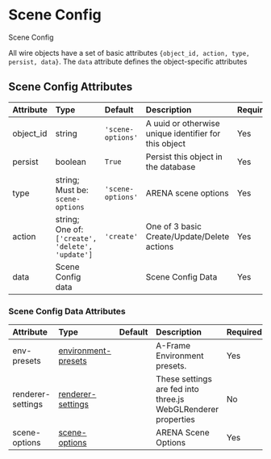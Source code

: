 
Scene Config
============


Scene Config

All wire objects have a set of basic attributes ```{object_id, action, type, persist, data}```. The ```data``` attribute defines the object-specific attributes

Scene Config Attributes
------------------------

|Attribute|Type|Default|Description|Required|
| :--- | :--- | :--- | :--- | :--- |
|object_id|string|```'scene-options'```|A uuid or otherwise unique identifier for this object|Yes|
|persist|boolean|```True```|Persist this object in the database|Yes|
|type|string; Must be: ```scene-options```|```'scene-options'```|ARENA scene options|Yes|
|action|string; One of: ```['create', 'delete', 'update']```|```'create'```|One of 3 basic Create/Update/Delete actions|Yes|
|data|Scene Config data||Scene Config Data|Yes|

### Scene Config Data Attributes

|Attribute|Type|Default|Description|Required|
| :--- | :--- | :--- | :--- | :--- |
|env-presets|[environment-presets](environment-presets)||A-Frame Environment presets. |Yes|
|renderer-settings|[renderer-settings](renderer-settings)||These settings are fed into three.js WebGLRenderer properties|No|
|scene-options|[scene-options](scene-options)||ARENA Scene Options|Yes|
